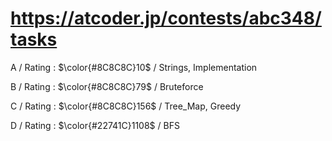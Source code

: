# https://atcoder.jp/contests/abc348/tasks

A / Rating : $\color{#8C8C8C}10$ / Strings, Implementation

B / Rating : $\color{#8C8C8C}79$ / Bruteforce

C / Rating : $\color{#8C8C8C}156$ / Tree_Map, Greedy

D / Rating : $\color{#22741C}1108$ / BFS
